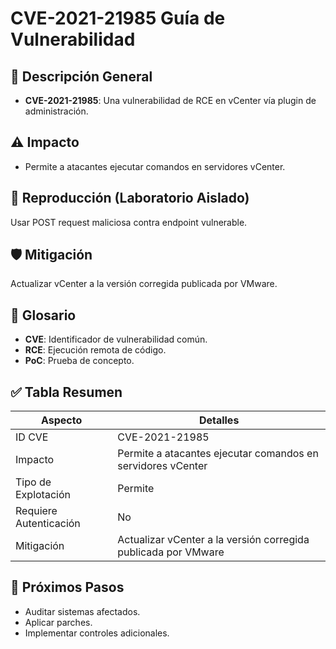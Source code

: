 # CVE-2021-21985 Guía de Vulnerabilidad

## 🔎 Descripción General

- **CVE-2021-21985**: Una vulnerabilidad de RCE en vCenter vía plugin de administración.

## ⚠️ Impacto

- Permite a atacantes ejecutar comandos en servidores vCenter.

## 🧪 Reproducción (Laboratorio Aislado)

Usar POST request maliciosa contra endpoint vulnerable.

## 🛡️ Mitigación

Actualizar vCenter a la versión corregida publicada por VMware.

## 📝 Glosario

- **CVE**: Identificador de vulnerabilidad común.
- **RCE**: Ejecución remota de código.
- **PoC**: Prueba de concepto.

## ✅ Tabla Resumen

| Aspecto              | Detalles                    |
|----------------------|-----------------------------|
| ID CVE               | CVE-2021-21985                    |
| Impacto              | Permite a atacantes ejecutar comandos en servidores vCenter      |
| Tipo de Explotación  | Permite         |
| Requiere Autenticación | No                        |
| Mitigación           | Actualizar vCenter a la versión corregida publicada por VMware  |

## 🔄 Próximos Pasos

- Auditar sistemas afectados.
- Aplicar parches.
- Implementar controles adicionales.

